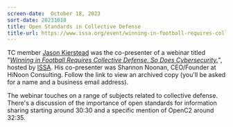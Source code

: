```yaml
---
screen-date:  October 18, 2023
sort-date: 20231018
title: Open Standards in Collective Defense
title-url: https://www.issa.org/event/winning-in-football-requires-collective-defense-so-does-cybersecurity/
---
```


TC member [Jason Kierstead](https://www.linkedin.com/in/jasonkeirstead//) was the co-presenter of a webinar titled 
"[*Winning in Football Requires Collective Defense. So Does Cybersecurity.*](https://www.issa.org/event/winning-in-football-requires-collective-defense-so-does-cybersecurity/)", 
hosted by [ISSA](https://www.issa.org/). His co-presenter was Shannon Noonan, CEO/Founder at HiNoon Consulting.
 Follow the link to view an archived copy (you'll be asked for a name and a business email address).

The webinar touches on a range of subjects related to collective defense.
There's a discussion of the importance of open standards for information sharing
starting around 30:30 and a specific mention of OpenC2 around 32:35.

